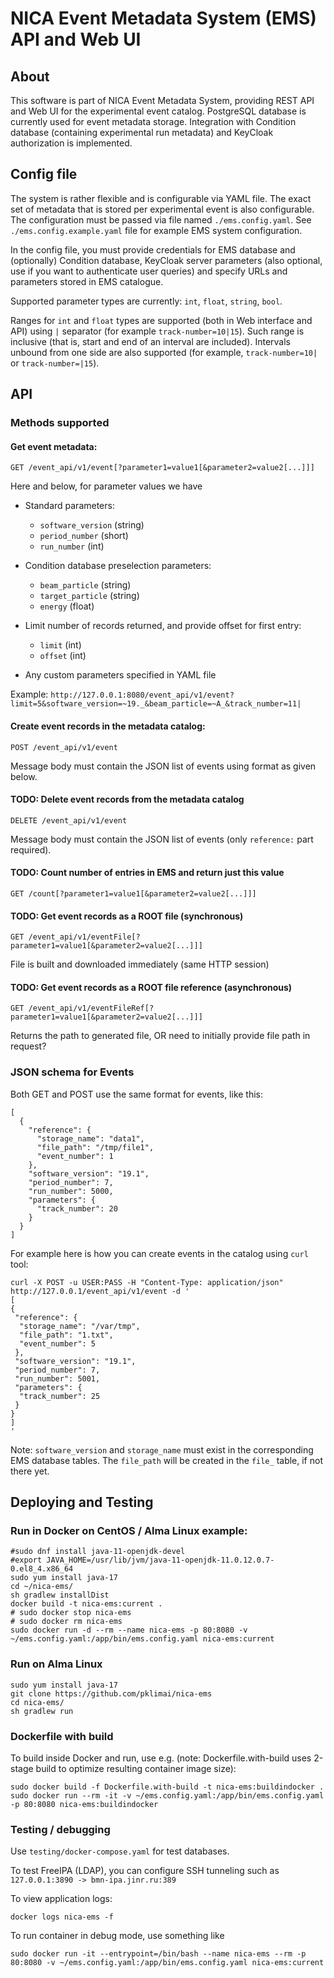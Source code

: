 
# NICA Event Metadata System (EMS) API and Web UI

## About

This software is part of NICA Event Metadata System, providing REST API and Web UI for the experimental 
event catalog. PostgreSQL database is currently used for event metadata storage. Integration with Condition
database (containing experimental run metadata) and KeyCloak authorization is implemented.

## Config file

The system is rather flexible and is configurable via YAML file. The exact set of metadata that is
stored per experimental event is also configurable. The configuration must be passed via file named
`./ems.config.yaml`. See `./ems.config.example.yaml` file for example EMS system configuration.

In the config file, you must provide credentials for EMS database and (optionally) Condition database, 
KeyCloak server parameters (also optional, use if you want to authenticate user queries) and specify URLs 
and parameters stored in EMS catalogue.

Supported parameter types are currently: `int`, `float`, `string`, `bool`.

Ranges for `int` and `float` types are supported (both in Web interface and API) using `|` separator 
(for example `track-number=10|15`). Such range is inclusive (that is, start and end of an interval are included).
Intervals unbound from one side are also supported (for example, `track-number=10|` or `track-number=|15`).

## API

### Methods supported

#### Get event metadata:
`GET /event_api/v1/event[?parameter1=value1[&parameter2=value2[...]]]`
  
Here and below, for parameter values we have 
* Standard parameters:
  - `software_version` (string)
  - `period_number` (short)
  - `run_number` (int)

* Condition database preselection parameters:
  - `beam_particle` (string)
  - `target_particle` (string)
  - `energy` (float)

* Limit number of records returned, and provide offset for first entry:
  - `limit` (int)
  - `offset` (int)

* Any custom parameters specified in YAML file 

Example:
`http://127.0.0.1:8080/event_api/v1/event?limit=5&software_version=~19._&beam_particle=~A_&track_number=11|`


#### Create event records in the metadata catalog:
`POST /event_api/v1/event`

Message body must contain the JSON list of events using format as given below.  

#### TODO: Delete event records from the metadata catalog
`DELETE /event_api/v1/event`

Message body must contain the JSON list of events (only `reference:` part required).

#### TODO: Count number of entries in EMS and return just this value
`GET /count[?parameter1=value1[&parameter2=value2[...]]]`

#### TODO: Get event records as a ROOT file (synchronous)
`GET /event_api/v1/eventFile[?parameter1=value1[&parameter2=value2[...]]]`

File is built and downloaded immediately (same HTTP session) 

#### TODO: Get event records as a ROOT file reference (asynchronous)
`GET /event_api/v1/eventFileRef[?parameter1=value1[&parameter2=value2[...]]]`

Returns the path to generated file, OR need to initially provide file path in request?


### JSON schema for Events

Both GET and POST use the same format for events, like this:

```
[ 
  {
    "reference": {
      "storage_name": "data1",
      "file_path": "/tmp/file1",
      "event_number": 1
    },
    "software_version": "19.1",
    "period_number": 7,
    "run_number": 5000,
    "parameters": {
      "track_number": 20
    }
  } 
]
```

For example here is how you can create events in the catalog using `curl` tool:
```
curl -X POST -u USER:PASS -H "Content-Type: application/json" http://127.0.0.1/event_api/v1/event -d '
[
{
 "reference": {
  "storage_name": "/var/tmp",
  "file_path": "1.txt",
  "event_number": 5
 },
 "software_version": "19.1",
 "period_number": 7,
 "run_number": 5001,
 "parameters": {
  "track_number": 25
 }
}
]
'
```

Note: `software_version` and `storage_name` must exist in the corresponding EMS database tables.
The `file_path` will be created in the `file_` table, if not there yet.


## Deploying and Testing

### Run in Docker on CentOS / Alma Linux example:

```
#sudo dnf install java-11-openjdk-devel
#export JAVA_HOME=/usr/lib/jvm/java-11-openjdk-11.0.12.0.7-0.el8_4.x86_64
sudo yum install java-17
cd ~/nica-ems/
sh gradlew installDist
docker build -t nica-ems:current .
# sudo docker stop nica-ems
# sudo docker rm nica-ems
sudo docker run -d --rm --name nica-ems -p 80:8080 -v ~/ems.config.yaml:/app/bin/ems.config.yaml nica-ems:current
```

### Run on Alma Linux

```
sudo yum install java-17
git clone https://github.com/pklimai/nica-ems
cd nica-ems/
sh gradlew run
```

### Dockerfile with build

To build inside Docker and run, use e.g. (note: Dockerfile.with-build uses 2-stage build to optimize 
resulting container image size):
```
sudo docker build -f Dockerfile.with-build -t nica-ems:buildindocker .
sudo docker run --rm -it -v ~/ems.config.yaml:/app/bin/ems.config.yaml -p 80:8080 nica-ems:buildindocker
```

### Testing / debugging

Use `testing/docker-compose.yaml` for test databases. 

To test FreeIPA (LDAP), you can configure SSH tunneling such as `127.0.0.1:3890 -> bmn-ipa.jinr.ru:389`

To view application logs:
```
docker logs nica-ems -f
```

To run container in debug mode, use something like
```
sudo docker run -it --entrypoint=/bin/bash --name nica-ems --rm -p 80:8080 -v ~/ems.config.yaml:/app/bin/ems.config.yaml nica-ems:current
```


